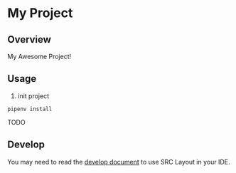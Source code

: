 # My Project

## Overview

My Awesome Project!

## Usage

1. init project
```
pipenv install
```

TODO

## Develop

You may need to read the [develop document](.docs/development.md) to use SRC Layout in your IDE.
